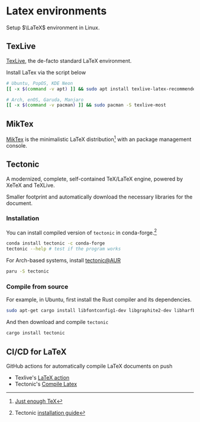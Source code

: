 # Latex environments


Setup $\LaTeX$ environment in Linux.

<!--more-->

## TexLive

[TexLive](https://tug.org/texlive/), the de-facto standard LaTeX environment.

Install LaTex via the script below

```bash
# Ubuntu, PopOS, KDE Neon
[[ -x $(command -v apt) ]] && sudo apt install texlive-latex-recommended

# Arch, enOS, Garuda, Manjaro
[[ -x $(command -v pacman) ]] && sudo pacman -S texlive-most
```

## MikTex

[MikTex](https://miktex.org/) is the minimalistic LaTeX distribution[^2] with an package management console.

## Tectonic

A modernized, complete, self-contained TeX/LaTeX engine, powered by XeTeX and TeXLive.

Smaller footprint and automatically download the necessary libraries for the document.

### Installation

You can install compiled version of `tectonic` in conda-forge.[^1]

```bash
conda install tectonic -c conda-forge
tectonic --help # test if the program works
```

For Arch-based systems, install [tectonic@AUR](https://aur.archlinux.org/packages/tectonic/)

```bash
paru -S tectonic
```

### Compile from source

For example, in Ubuntu, first install the Rust compiler and its dependencies.

```bash
sudo apt-get cargo install libfontconfig1-dev libgraphite2-dev libharfbuzz-dev libicu-dev libssl-dev zlib1g-dev
```

And then download and compile `tectonic`

```bash
cargo install tectonic
```

## CI/CD for LaTeX

GitHub actions for automatically compile LaTeX documents on push

- Texlive's [LaTeX action](https://github.com/xu-cheng/latex-action)
- Tectonic's [Compile Latex](https://github.com/marketplace/actions/compile-latex)

[^1]: Tectonic [installation guide](https://tectonic-typesetting.github.io/en-US/install.html)
[^2]: [Just enough TeX](https://miktex.org/kb/just-enough-tex)

